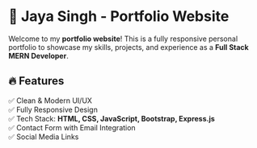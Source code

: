# 🌟 Jaya Singh - Portfolio Website  

Welcome to my **portfolio website**! This is a fully responsive personal portfolio to showcase my skills, projects, and experience as a **Full Stack MERN Developer**.  

## 🔥 Features  
✅ Clean & Modern UI/UX  
✅ Fully Responsive Design  
✅ Tech Stack: **HTML, CSS, JavaScript, Bootstrap, Express.js**  
✅ Contact Form with Email Integration  
✅ Social Media Links  



